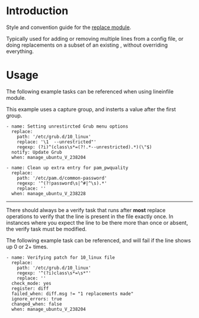 # Introduction

Style and convention guide for the [replace module](https://docs.ansible.com/ansible/latest/collections/ansible/builtin/replace_module.html).

Typically used for adding or removing multiple lines from a config file, or doing replacements on a subset of an existing , without overriding everything.

# Usage

The following example tasks can be referenced when using lineinfile module.

This example uses a capture group, and insterts a value after the first group.
```
- name: Setting unrestircted Grub menu options
  replace:
    path: '/etc/grub.d/10_linux'
    replace: '\1  --unrestricted"'
    regexp: (?i)^(class\s*=(?!.*--unrestricted).*)(\"$)
  notify: Update Grub
  when: manage_ubuntu_V_238204
```

```
- name: Clean up extra entry for pam_pwquality
  replace:
    path: '/etc/pam.d/common-password'
    regexp: '^(?!password\s|^#|^\s).*'
    replace: ''
  when: manage_ubuntu_V_238228
```

***

There should always be a verify task that runs after **most** replace operations to verify that the line is present in the file exactly once. In instances where you expect the line to be there more than once or absent, the verify task must be modified.

 The following example task can be referenced, and will fail if the line shows up 0 or 2+ times.

```
- name: Verifying patch for 10_linux file
  replace:
    path: '/etc/grub.d/10_linux'
    regexp: '^(?i)class\s*=\s*"'
    replace: ''
  check_mode: yes
  register: diff
  failed_when: diff.msg != "1 replacements made"
  ignore_errors: true
  changed_when: false
  when: manage_ubuntu_V_238204
```